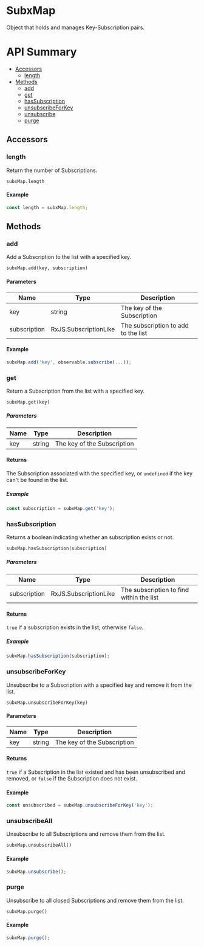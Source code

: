 # SubxMap

Object that holds and manages Key-Subscription pairs.

# API Summary

- [Accessors](#accessors)
    - [length](#length)
- [Methods](#methods)
    - [add](#add)
    - [get](#get)
    - [hasSubscription](#hasSubscription)
    - [unsubscribeForKey](#unsubscribeForKey)
    - [unsubscribe](#unsubscribeAll)
    - [purge](#purge)

## Accessors

### length

Return the number of Subscriptions.

`subxMap.length`

#### Example

```ts
const length = subxMap.length;
```

## Methods

### add

Add a Subscription to the list with a specified key.

`subxMap.add(key, subscription)`

#### Parameters

| Name    | Type      | Description  |
|---------|-----------|--------------|
| key	  | string	  | The key of the Subscription
| subscription	  | RxJS.SubscriptionLike	  | The subscription to add to the list

#### Example

```ts
subxMap.add('key', observable.subscribe(...));
```

### get

Return a Subscription from the list with a specified key.

`subxMap.get(key)`

##### Parameters

| Name    | Type      | Description  |
|---------|-----------|--------------|
| key	  | string	  | The key of the Subscription

#### Returns

The Subscription associated with the specified key, or `undefined` if the key can't be found in the list.

##### Example

```ts
const subscription = subxMap.get('key');
```

### hasSubscription

Returns a boolean indicating whether an subscription exists or not.

`subxMap.hasSubscription(subscription)`

##### Parameters

| Name    | Type      | Description  |
|---------|-----------|--------------|
| subscription	  | RxJS.SubscriptionLike	  | The subscription to find within the list

#### Returns

`true` if a subscription exists in the list; otherwise `false`.

##### Example

```ts
subxMap.hasSubscription(subscription);
```

### unsubscribeForKey

Unsubscribe to a Subscription with a specified key and remove it from the list.

`subxMap.unsubscribeForKey(key)`

#### Parameters

| Name    | Type      | Description  |
|---------|-----------|--------------|
| key	  | string	  | The key of the Subscription

#### Returns

`true` if a Subscription in the list existed and has been unsubscribed and removed, or `false` if the Subscription does not exist.

#### Example

```ts
const unsubscribed = subxMap.unsubscribeForKey('key');
```

### unsubscribeAll

Unsubscribe to all Subscriptions and remove them from the list.

`subxMap.unsubscribeAll()`

#### Example

```ts
subxMap.unsubscribe();
```

### purge

Unsubscribe to all closed Subscriptions and remove them from the list.

`subxMap.purge()`

#### Example

```ts
subxMap.purge();
```
